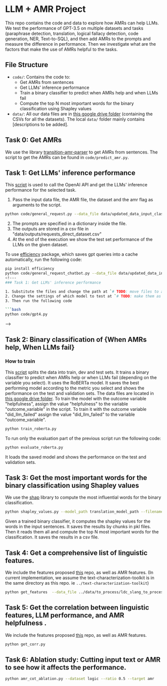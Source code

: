 # LLM + AMR Project

This repo contains the code and data to explore how AMRs can help LLMs. We test the performance of GPT-3.5 on multiple datasets and tasks (paraphrase detection, translation, logical fallacy detection, code generation, NER, Text-to-SQL), and then add AMRs to the prompts and measure the difference in performance. Then we investigate what are the factors that make the use of AMRs helpful to the tasks.


## File Structure

- `code/`: Contains the code to:
    - Get AMRs from sentences
    - Get LLMs' inference performance
    - Train a binary classifier to predict when AMRs help and when LLMs fail
    - Compute the top N most important words for the binary classification using Shapley values
- `data/`: All our data files are in [this google drive folder](https://drive.google.com/drive/folders/1fgjaSuHpt6SfbkolIaT7LUD99BzwdARP?usp=drive_link) (containing the CSVs for all the datasets). The local `data/` folder mainly contains [descriptions to be added].

## Task 0: Get AMRs ###

We use the library [transition-amr-parser](https://github.com/IBM/transition-amr-parser/tree/master) to get AMRs from sentences. The script to get the AMRs can be found in `code/predict_amr.py`. 


## Task 1: Get LLMs' inference performance

This [script](https://github.com/causalNLP/amr/blob/main/code/general_request.py) is used to call the OpenAI API and get the LLMs' inference performance for the selected task.
1. Pass the input data file, the AMR file, the dataset and the amr flag as arguments to the script.

```bash
python code/general_request.py --data_file data/updated_data_input_classifier_input.csv --amr_file data/corrected_amrs.csv --dataset logic --amr_cot
```
2. The prompts are specified in a dictionary inside the file.
3. The outputs are stored in a csv file in "data/outputs/requests_direct_dataset.csv"
4. At the end of the execution we show the test set performance of the LLMs on the given dataset. 

To use [efficiency](https://github.com/zhijing-jin/efficiency/blob/master/README.md) package, which saves gpt queries into a cache automatically, run the following code:
```bash
pip install efficiency
python code/general_request_chatbot.py --data_file data/updated_data_input_classifier_input.csv --amr_file data/corrected_amrs.csv --dataset logic --amr_cot
<!---
### Task 1: Get LLMs' inference performance

1. Substitute the files and change the path at `# TODO: move files to a local path`
2. Change the settings of which model to test at `# TODO: make them as args`
3. Then run the following code

```bash
python code/gpt4.py
```
-->

## Task 2: Binary classification of {When AMRs help, When LLMs fail}

### How to train
This [script](https://github.com/causalNLP/amr/blob/main/code/train_roberta.py) splits the data into train, dev and test sets. It trains a binary classifier to predict when AMRs help or when LLMs fail (depending on the variable you select). It uses the RoBERTa model. It saves the best performing model according to the metric you select and shows the performance on the test and validation sets. The data files are located in [this google drive folder](https://drive.google.com/drive/folders/17pwdiiu7U1oyly8YwMtqCRdu3GBIWT3K). To train the model with the outcome variable "helpfulness", assign the value "helpfulness" to the variable "outcome_variable" in the script. To train it with the outcome variable "did_llm_failed" assign the value "did_llm_failed" to the variable "outcome_variable".

````bash
python train_roberta.py
````
To run only the evaluation part of the previous script run the following code: 
````bash
python evaluate_roberta.py
````
It loads the saved model and shows the performance on the test and validation sets.

## Task 3: Get the most important words for the binary classification using Shapley values
We use the [shap](https://shap.readthedocs.io/en/latest/) library to compute the most influential words for the binary classification. 
 ````bash
python shapley_values.py --model_path translation_model_path --filename data/final_results_trans_corrected.csv --dataset translation --results_path processed/shapley/translation/
````
Given a trained binary classifier, it computes the shapley values for the words in the input sentences. It saves the results by chunks in pkl files. Then it reads them all and compute the top N most important words for the classification. It saves the results in a csv file.

## Task 4: Get a comprehensive list of linguistic features.
We include the features proposed [this](https://github.com/facebookresearch/text_characterization_toolkit) repo, as well as AMR features.
(In current implementation, we assume the text-characterization-toolkit is in the same directory as this repo. ie `../text-characterization-toolkit`)
 ````bash
python get_features  --data_file ../data/to_process/ldc_slang_to_process.csv --dataset ldc_slang --output_file ../data/to_process/ldc_slang_check.csv
````

## Task 5: Get the correlation between linguistic features, LLM performance, and AMR helpfulness .
We include the features proposed [this](https://github.com/facebookresearch/text_characterization_toolkit) repo, as well as AMR features.
 ````bash
python get_corr.py
````


## Task 6: Ablation study: Cutting input text or AMR to see how it affects the performance.
 ````bash
python amr_cot_ablation.py --dataset logic --ratio 0.5 --target amr
````
